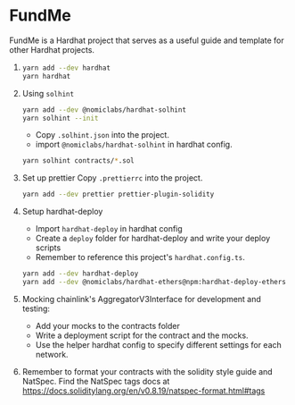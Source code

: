 # FundMe

FundMe is a Hardhat project that serves as a useful guide and template for other Hardhat projects.

1. ```bash
   yarn add --dev hardhat
   yarn hardhat
   ```

2. Using `solhint`

    ```bash
    yarn add --dev @nomiclabs/hardhat-solhint
    yarn solhint --init
    ```

    - Copy `.solhint.json` into the project.
    - import `@nomiclabs/hardhat-solhint` in hardhat config.

    ```bash
    yarn solhint contracts/*.sol
    ```

3. Set up prettier
   Copy `.prettierrc` into the project.

    ```bash
    yarn add --dev prettier prettier-plugin-solidity
    ```

4. Setup hardhat-deploy

    - Import `hardhat-deploy` in hardhat config
    - Create a `deploy` folder for hardhat-deploy and write your deploy scripts
    - Remember to reference this project's `hardhat.config.ts`.

    ```bash
    yarn add --dev hardhat-deploy
    yarn add --dev @nomiclabs/hardhat-ethers@npm:hardhat-deploy-ethers ethers
    ```

5. Mocking chainlink's AggregatorV3Interface for development and testing:

    - Add your mocks to the contracts folder
    - Write a deployment script for the contract and the mocks.
    - Use the helper hardhat config to specify different settings for each network.

6. Remember to format your contracts with the solidity style guide and NatSpec.
   Find the NatSpec tags docs at <https://docs.soliditylang.org/en/v0.8.19/natspec-format.html#tags>
